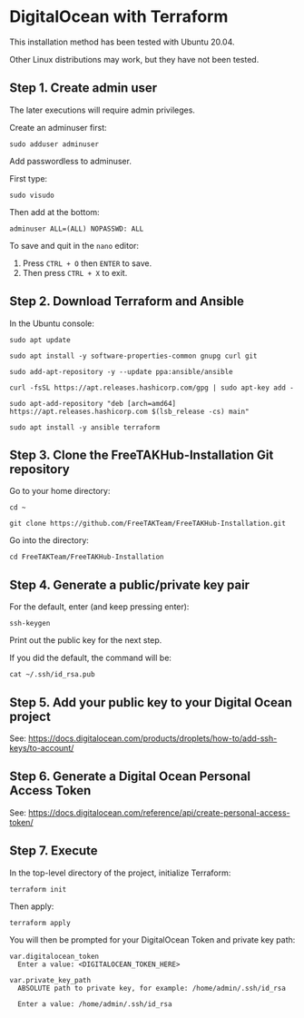 # DigitalOcean with Terraform

This installation method has been tested with Ubuntu 20.04.

Other Linux distributions may work, but they have not been tested.

## Step 1. Create admin user

The later executions will require admin privileges.

Create an adminuser first:

```console
sudo adduser adminuser
```

Add passwordless to adminuser.

First type:

```console
sudo visudo
```

Then add at the bottom:

```console
adminuser ALL=(ALL) NOPASSWD: ALL
```

To save and quit in the `nano` editor:

1. Press `CTRL + O` then `ENTER` to save.
1. Then press `CTRL + X` to exit.

## Step 2. Download Terraform and Ansible

In the Ubuntu console:

```console
sudo apt update
```

```console
sudo apt install -y software-properties-common gnupg curl git
```

```console
sudo add-apt-repository -y --update ppa:ansible/ansible
```

```console
curl -fsSL https://apt.releases.hashicorp.com/gpg | sudo apt-key add -
```

```console
sudo apt-add-repository "deb [arch=amd64] https://apt.releases.hashicorp.com $(lsb_release -cs) main"
```

```console
sudo apt install -y ansible terraform
```

## Step 3. Clone the FreeTAKHub-Installation Git repository

Go to your home directory:

```console
cd ~
```

```console
git clone https://github.com/FreeTAKTeam/FreeTAKHub-Installation.git
```

Go into the directory:

```console
cd FreeTAKTeam/FreeTAKHub-Installation
```

## Step 4. Generate a public/private key pair

For the default, enter (and keep pressing enter):

```console
ssh-keygen
```

Print out the public key for the next step.

If you did the default, the command will be:

```console
cat ~/.ssh/id_rsa.pub
```

## Step 5. Add your public key to your Digital Ocean project

See: <https://docs.digitalocean.com/products/droplets/how-to/add-ssh-keys/to-account/>

## Step 6. Generate a Digital Ocean Personal Access Token

See: <https://docs.digitalocean.com/reference/api/create-personal-access-token/>

## Step 7. Execute

In the top-level directory of the project, initialize Terraform:

```console
terraform init
```

Then apply:

```console
terraform apply
```

You will then be prompted for your DigitalOcean Token and private key path:

```console
var.digitalocean_token
  Enter a value: <DIGITALOCEAN_TOKEN_HERE>

var.private_key_path
  ABSOLUTE path to private key, for example: /home/admin/.ssh/id_rsa

  Enter a value: /home/admin/.ssh/id_rsa
```
